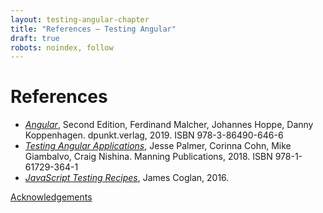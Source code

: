 ```yaml
---
layout: testing-angular-chapter
title: "References – Testing Angular"
draft: true
robots: noindex, follow
---
```


# References

- *[Angular](https://angular-buch.com/)*, Second Edition, Ferdinand Malcher, Johannes Hoppe, Danny Koppenhagen. dpunkt.verlag, 2019. ISBN 978-3-86490-646-6
- *[Testing Angular Applications](https://www.manning.com/books/testing-angular-applications)*, Jesse Palmer, Corinna Cohn, Mike Giambalvo, Craig Nishina. Manning Publications, 2018. ISBN 978-1-61729-364-1
- *[JavaScript Testing Recipes](https://shop.jcoglan.com/javascript-testing-recipes/)*, James Coglan, 2016.

<p id="next-chapter-link"><a href="../acknowledgements/#acknowledgements">Acknowledgements</a></p>
